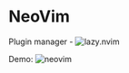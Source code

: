 # NeoVim
Plugin manager - ![lazy.nvim](https://github.com/folke/lazy.nvim)

Demo:
![neovim](https://github.com/user-attachments/assets/5dc73ff6-c7fa-4aee-9246-a5c75274fa85)
